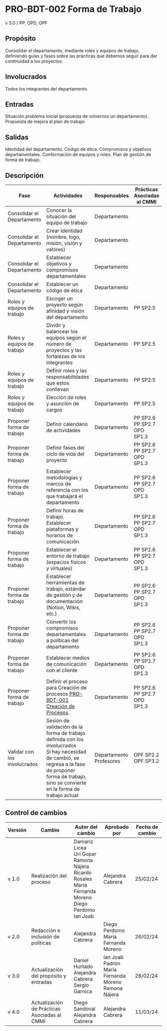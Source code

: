 # PRO-BDT-002 Forma de Trabajo

v 3.0 / PP, OPD, OPF

## Propósito

Consolidar el departamento, mediante roles y equipos de trabajo, definiendo guías y fases sobre las prácticas que debemos seguir para dar continuidad a los proyectos.

## Involucrados

Todos los integrantes del departamento.

## Entradas

Situación problema inicial (propuesta de volvernos un departamento). Propuesta de mejora al plan de trabajo.

## Salidas

Identidad del departamento. Código de ética. Compromisos y objetivos departamentales. Conformación de equipos y roles. Plan de gestión de forma de trabajo.

## Descripción

| Fase                         | Actividades                                                                                                                                                                                                    | Responsables                  | Prácticas Asociadas al CMMI             |
| ---------------------------- | -------------------------------------------------------------------------------------------------------------------------------------------------------------------------------------------------------------- | ----------------------------- | --------------------------------------- |
| Consolidar el Departamento   | Conocer la situación del equipo de trabajo                                                                                                                                                                     | Departamento                  |                                         |
| Consolidar el Departamento   | Crear identidad (nombre, logo, misión, visión y valores)                                                                                                                                                       | Departamento                  |                                         |
| Consolidar el Departamento   | Establecer objetivos y compromisos departamentales                                                                                                                                                             | Departamento                  |                                         |
| Consolidar el Departamento   | Establecer un código de ética                                                                                                                                                                                  | Departamento                  |                                         |
| Roles y equipos de trabajo   | Escoger un proyecto según afinidad y visión del departamento                                                                                                                                                   | Departamento                  | PP SP2.5                                |
| Roles y equipos de trabajo   | Dividir y balancear los equipos según el número de proyectos y las fortalezas de los integrantes                                                                                                               | Departamento                  | PP SP2.5                                |
| Roles y equipos de trabajo   | Definir roles y las responsabilidades que estos conllevan                                                                                                                                                      | Departamento                  | PP SP2.5                                |
| Roles y equipos de trabajo   | Elección de roles y asunción de cargos                                                                                                                                                                         | Departamento                  | PP SP2.5                                |
| Proponer forma de trabajo    | Definir calendario de actividades                                                                                                                                                                              | Departamento                  | PP SP2.6 <br/> PP SP2.7 <br/> OPD SP1.3 |
| Proponer forma de trabajo    | Definir fases del ciclo de vida del proyecto                                                                                                                                                                   | Departamento                  | PP SP2.6 <br/> PP SP2.7 <br/> OPD SP1.3 |
| Proponer forma de trabajo    | Establecer metodologías y marcos de referencia con los que trabajará el departamento                                                                                                                           | Departamento                  | PP SP2.6 <br/> PP SP2.7 <br/> OPD SP1.3 |
| Proponer forma de trabajo    | Definir horas de trabajo. Establecer plataformas y horarios de comunicación                                                                                                                                    | Departamento                  | PP SP2.6 <br/> PP SP2.7 <br/> OPD SP1.3 |
| Proponer forma de trabajo    | Establecer el entorno de trabajo (espacios físicos y virtuales)                                                                                                                                                | Departamento                  | PP SP2.6 <br/> PP SP2.7 <br/> OPD SP1.3 |
| Proponer forma de trabajo    | Establecer herramientas de trabajo, estándar de gestión y de documentación (Notion, Wikis, etc.)                                                                                                               | Departamento                  | PP SP2.6 <br/> PP SP2.7 <br/> OPD SP1.3 |
| Proponer forma de trabajo    | Convertir los compromisos departamentales a políticas del departamento                                                                                                                                         | Departamento                  | PP SP2.6 <br/> PP SP2.7 <br/> OPD SP1.3 |
| Proponer forma de trabajo    | Establecer medios de comunicación con el cliente                                                                                                                                                               | Departamento                  | PP SP2.6 <br/> PP SP2.7 <br/> OPD SP1.3 |
| Proponer forma de trabajo    | Definir el proceso para Creación de procesos [PRO-BDT-001 Creación de Procesos](https://github.com/Black-Dot-2024/docs/wiki/PRO%E2%80%90BDT%E2%80%90001-Creaci%C3%B3n-de-Procesos).                            | Departamento                  | PP SP2.6 <br/> PP SP2.7 <br/> OPD SP1.3 |
| Validar con los involucrados | Sesión de validación de la forma de trabajo definida con los involucrados <br/> Si hay necesidad de cambio, se regresa a la fase de proponer forma de trabajo, sino se convierte en la forma de trabajo actual | Departamento <br/> Profesores | OPF SP2.2 <br/> OPF SP3.2               |

## Control de cambios

| Versión | Cambio                                       | Autor del cambio                                                                                                                       | Aprobado por                                                    | Fecha de cambio |
| ------- | -------------------------------------------- | -------------------------------------------------------------------------------------------------------------------------------------- | --------------------------------------------------------------- | --------------- |
| v 1.0   | Realización del proceso                      | Damariz Licea <br/> Uri Gopar <br/> Ramona Nájera <br/> Ricardo Rosales <br/> María Fernanda Moreno <br/> Diego Perdomo <br/> Ian Joab | Alejandra Cabrera                                               | 25/02/24        |
| v 2.0   | Redacción e inclusión de políticas           | Alejandra Cabrera                                                                                                                      | Diego Perdomo <br/> María Fernanda Moreno                       | 26/02/24        |
| v 3.0   | Actualización del propósito y entradas       | Daniel Hurtado <br/> Alejandra Cabrera <br/> Sergio Garnica                                                                            | Ian Joab Padrón <br/> María Fernanda Moreno <br/> Ramona Nájera | 26/02/24        |
| v 4.0   | Actualización de Prácticas Asociadas al CMMI | Diego Sandoval <br/> Alejandra Cabrera                                                                                                 | Alejandra Cabrera                                               | 11/03/24        |
